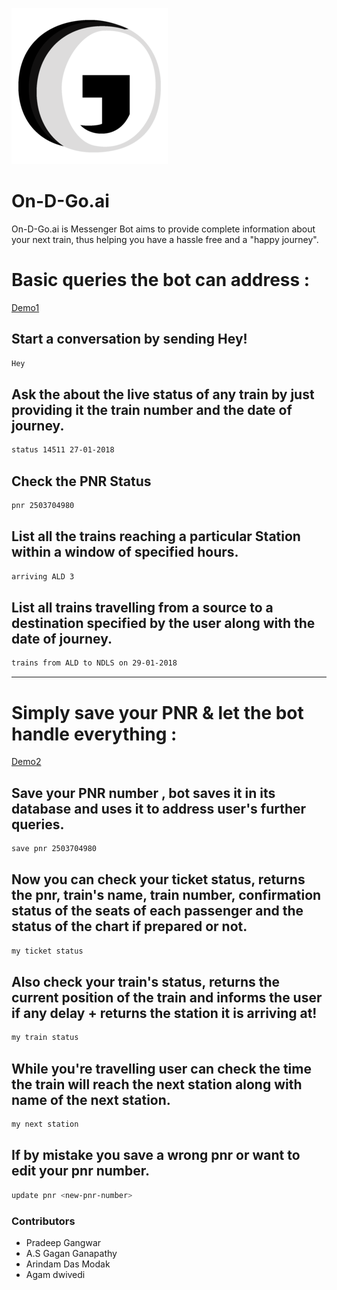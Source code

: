 ![](logo.png)

# On-D-Go.ai

On-D-Go.ai is Messenger Bot aims to provide complete information about your next train, thus helping you have a hassle free and a "happy journey".

# Basic queries the bot can address :

[Demo1](https://drive.google.com/open?id=1N4UvVcgc__35c_OIxGMW7IA5fXGwi_Yk)

## Start a conversation by sending Hey!

```sh
Hey
```

## Ask the about the live status of any train by just providing it the train number and the date of journey.

```sh
status 14511 27-01-2018
```

## Check the PNR Status 

```sh
pnr 2503704980
```

## List all the trains reaching a particular Station within a window of specified hours.

```sh
arriving ALD 3
```

## List all trains travelling from a source to a destination specified by the user along with the date of journey.

```sh
trains from ALD to NDLS on 29-01-2018
```

---

# Simply save your PNR & let the bot handle everything :

[Demo2](https://drive.google.com/open?id=1Ma8tfUOU4tgESgdL-oy1--1rNT3N6FMD)

## Save your PNR number , bot saves it in its database and uses it to address user's further queries.

```sh
save pnr 2503704980
```

## Now you can check your ticket status, returns the pnr, train's name, train number, confirmation status of the seats of each passenger and the status of the chart if prepared or not.

```sh
my ticket status
```

## Also check your train's status, returns the current position of the train and informs the user if any delay + returns the station it is arriving at!

```sh
my train status
```

## While you're travelling user can check the time the train will reach the next station along with name of the next station.

```sh
my next station
```

## If by mistake you save a wrong pnr or want to edit your pnr number.

```sh
update pnr <new-pnr-number>
```

### Contributors

- Pradeep Gangwar
- A.S Gagan Ganapathy
- Arindam Das Modak
- Agam dwivedi




